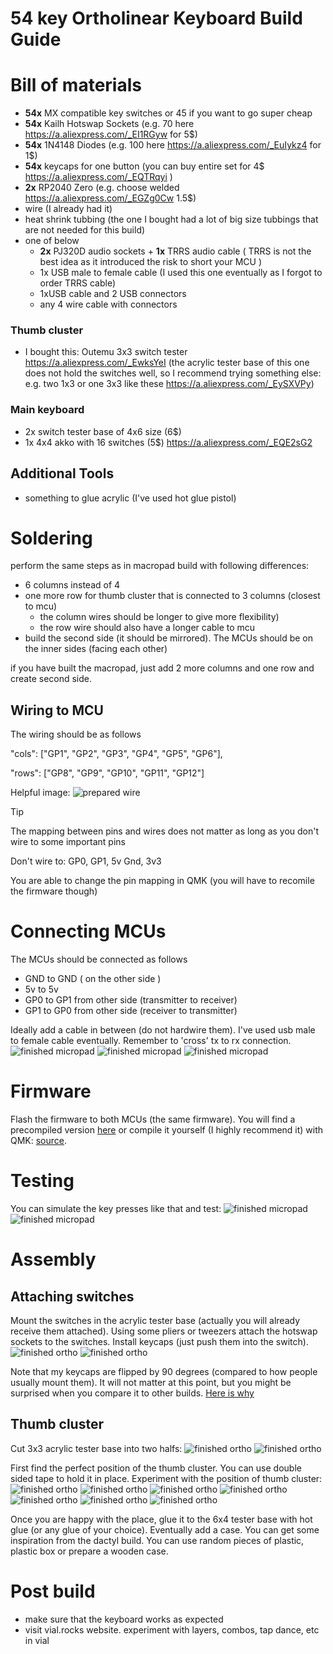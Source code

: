 # 54 key Ortholinear Keyboard Build Guide

# Bill of materials
- **54x** MX compatible key switches or 45 if you want to go super cheap
- **54x** Kailh Hotswap Sockets (e.g. 70 here https://a.aliexpress.com/_EI1RGyw for 5$)
- **54x** 1N4148 Diodes (e.g. 100 here https://a.aliexpress.com/_EuIykz4 for 1$)
- **54x** keycaps for one button (you can buy entire set for 4$ https://a.aliexpress.com/_EQTRqyi )
- **2x** RP2040 Zero (e.g. choose welded https://a.aliexpress.com/_EGZg0Cw 1.5$)
- wire (I already had it)
- heat shrink tubbing (the one I bought had a lot of big size tubbings that are not needed for this build)
- one of below
   - **2x** PJ320D audio sockets + **1x** TRRS audio cable ( TRRS is not the best idea as it introduced the risk to short your MCU )
   - 1x USB male to female cable (I used this one eventually as I forgot to order TRRS cable)
   - 1xUSB cable and 2 USB connectors
   - any 4 wire cable with connectors

### Thumb cluster
- I bought this: Outemu 3x3 switch tester https://a.aliexpress.com/_EwksYeI (the acrylic tester base of this one does not hold the switches well, so I recommend trying something else: e.g. two 1x3 or one 3x3 like these  https://a.aliexpress.com/_EySXVPy)

### Main keyboard 
- 2x switch tester base of 4x6 size (6$)
- 1x 4x4 akko with 16 switches (5$) https://a.aliexpress.com/_EQE2sG2
## Additional Tools
- something to glue acrylic (I've used hot glue pistol)

# Soldering 
perform the same steps as in macropad build with following differences:
- 6 columns instead of 4
- one more row for thumb cluster that is connected to 3 columns (closest to mcu)
   - the column wires should be longer to give more flexibility)
   - the row wire should also have a longer cable to mcu
- build the second side (it should be mirrored). The MCUs should be on the inner sides (facing each other)
 
if you have built the macropad, just add 2 more columns and one row and create second side. 

## Wiring to MCU
The wiring should be as follows

"cols": ["GP1", "GP2", "GP3", "GP4", "GP5", "GP6"],

"rows": ["GP8", "GP9", "GP10", "GP11", "GP12"]


Helpful image:
![prepared wire](../img/2_42_mcu.jpg)

> [!TIP]
> The mapping between pins and wires does not matter as long as you don't wire to some important pins
> 
> Don't wire to: GP0, GP1, 5v Gnd, 3v3
> 
> You are able to change the pin mapping in QMK (you will have to recomile the firmware though)

# Connecting MCUs
The MCUs should be connected as follows 
- GND to GND ( on the other side )
- 5v to 5v
- GP0 to GP1 from other side (transmitter to receiver)
- GP1 to GP0 from other side (receiver to transmitter)

Ideally add a cable in between (do not hardwire them). I've used usb male to female cable eventually. Remember to 'cross' tx to rx connection.
![finished micropad](../img/2_40_USB_Cable.jpg)
![finished micropad](../img/2_41_USB_Cable.jpg)
![finished micropad](../img/2_42_USB_Cable.jpg)


# Firmware
Flash the firmware to both MCUs (the same firmware). You will find a precompiled version [here](../../firmware/tbd.uf2) or compile it yourself (I highly recommend it) with QMK: [source](../../firmware/sildactyl54).

# Testing
You can simulate the key presses like that and test:
![finished micropad](../img/1_60_testing.jpg)
![finished micropad](../img/1_61_testing.jpg)

# Assembly 
## Attaching switches
Mount the switches in the acrylic tester base (actually you will already receive them attached). Using some pliers or tweezers attach the hotswap sockets to the switches. Install keycaps (just push them into the switch).
![finished ortho](../img/2_34.jpg)
![finished ortho](../img/2_37.jpg)


Note that my keycaps are flipped by 90 degrees (compared to how people usually mount them). It will not matter at this point, but you might be surprised when you compare it to other builds. [Here is why](../designDecisions/README.md)

## Thumb cluster
Cut 3x3 acrylic tester base into two halfs:
![finished ortho](../img/2_35.jpg)
![finished ortho](../img/2_36.jpg)

First find the perfect position of the thumb cluster. You can use double sided tape to hold it in place.
Experiment with the position of thumb cluster:
![finished ortho](../img/2_37.jpg)
![finished ortho](../img/2_38.jpg)
![finished ortho](../img/2_39.jpg)
![finished ortho](../img/2_40.jpg)
![finished ortho](../img/2_41.jpg)
![finished ortho](../img/2_42.jpg)
![finished ortho](../img/2_43.jpg)

Once you are happy with the place, glue it to the 6x4 tester base with hot glue (or any glue of your choice). 
Eventually add a case. You can get some inspiration from the dactyl build. You can use random pieces of plastic, plastic box or prepare a wooden case.

# Post build
- make sure that the keyboard works as expected
- visit vial.rocks website. experiment with layers, combos, tap dance, etc in vial
